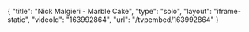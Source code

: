 {
    "title": "Nick Malgieri - Marble Cake",
    "type": "solo",
    "layout": "iframe-static",
    "videoId": "163992864",
    "url": "\/tvpembed\/163992864"
}